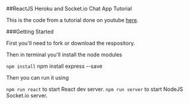 ##ReactJS Heroku and Socket.io Chat App Tutorial


This is the code from a tutorial done on youtube [here](https://www.youtube.com/playlist?list=PLfUtdEcvGHFHdOYFXj4cY6ZIFkSp6MOuY).

###Getting Started

First you'll need to fork or download the respository.

Then in terminal you'll install the node modules

``` npm install ```
npm install express --save 

Then you can run it using 

``` npm run react ``` to start React dev server.
``` npm run server ``` to start NodeJS Socket.io server.


